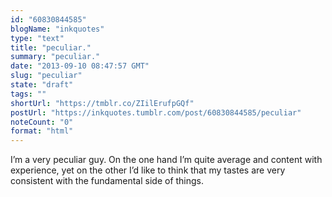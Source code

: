 ```yaml
---
id: "60830844585"
blogName: "inkquotes"
type: "text"
title: "peculiar."
summary: "peculiar."
date: "2013-09-10 08:47:57 GMT"
slug: "peculiar"
state: "draft"
tags: ""
shortUrl: "https://tmblr.co/ZIilErufpGQf"
postUrl: "https://inkquotes.tumblr.com/post/60830844585/peculiar"
noteCount: "0"
format: "html"
---
```


I’m a very peculiar guy. On the one hand I’m quite average and content with experience, yet on the other I’d like to think that my tastes are very consistent with the fundamental side of things.